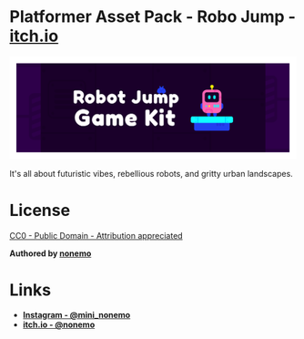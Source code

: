 # Platformer Asset Pack - Robo Jump - [itch.io](https://nonemo.itch.io/robot-jump-asset-kit)

![Banner](presentation/Itch%20-%20Banner.png)

It's all about futuristic vibes, rebellious robots, and gritty urban landscapes.

# License

[CC0 - Public Domain - Attribution appreciated](assets/license.md)

**Authored by [nonemo](https://nonemo.itch.io/)**

# Links

- **[Instagram - @mini_nonemo](https://www.instagram.com/mini_nonemo)**
- **[itch.io - @nonemo](https://nonemo.itch.io/)**